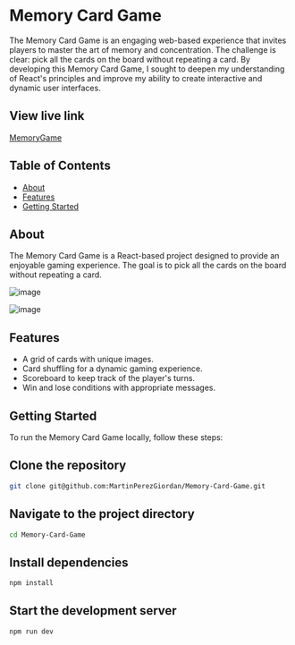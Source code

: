 # Memory Card Game

The Memory Card Game is an engaging web-based experience that invites players to master the art of memory and concentration. The challenge is clear: pick all the cards on the board without repeating a card.
By developing this Memory Card Game, I sought to deepen my understanding of React's principles and improve my ability to create interactive and dynamic user interfaces.

## View live link

[MemoryGame](https://65afe3cb2c144d0098b9394f--martin-memory-card-game.netlify.app)

## Table of Contents

- [About](#about)
- [Features](#features)
- [Getting Started](#getting-started)

## About

The Memory Card Game is a React-based project designed to provide an enjoyable gaming experience. The goal is to pick all the cards on the board without repeating a card.

![image](https://github.com/MartinPerezGiordan/Memory-Card-Game/assets/123517159/f1990ad4-fea4-4d12-ac86-b557794c61e9)

![image](https://github.com/MartinPerezGiordan/Memory-Card-Game/assets/123517159/8da0dd0c-a7d3-4a57-bc75-efca723f0718)

## Features

- A grid of cards with unique images.
- Card shuffling for a dynamic gaming experience.
- Scoreboard to keep track of the player's turns.
- Win and lose conditions with appropriate messages.

## Getting Started

To run the Memory Card Game locally, follow these steps:

## Clone the repository

```bash
git clone git@github.com:MartinPerezGiordan/Memory-Card-Game.git
```

## Navigate to the project directory

```bash
cd Memory-Card-Game
```

## Install dependencies

```bash
npm install
```

## Start the development server

```bash
npm run dev
```
